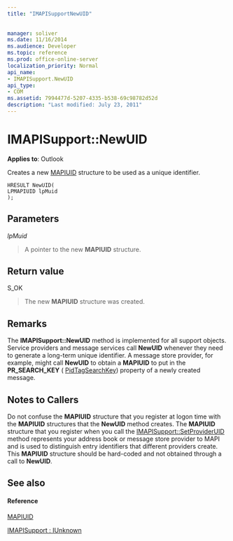 ```yaml
---
title: "IMAPISupportNewUID"
 
 
manager: soliver
ms.date: 11/16/2014
ms.audience: Developer
ms.topic: reference
ms.prod: office-online-server
localization_priority: Normal
api_name:
- IMAPISupport.NewUID
api_type:
- COM
ms.assetid: 7994477d-5207-4335-b538-69c98782d52d
description: "Last modified: July 23, 2011"
---
```


# IMAPISupport::NewUID

  
  
**Applies to**: Outlook 
  
Creates a new [MAPIUID](mapiuid.md) structure to be used as a unique identifier. 
  
```
HRESULT NewUID(
LPMAPIUID lpMuid
);
```

## Parameters

 _lpMuid_
  
> A pointer to the new **MAPIUID** structure. 
    
## Return value

S_OK 
  
> The new **MAPIUID** structure was created. 
    
## Remarks

The **IMAPISupport::NewUID** method is implemented for all support objects. Service providers and message services call **NewUID** whenever they need to generate a long-term unique identifier. A message store provider, for example, might call **NewUID** to obtain a **MAPIUID** to put in the **PR_SEARCH_KEY** ( [PidTagSearchKey](pidtagsearchkey-canonical-property.md)) property of a newly created message.
  
## Notes to Callers

Do not confuse the **MAPIUID** structure that you register at logon time with the **MAPIUID** structures that the **NewUID** method creates. The **MAPIUID** structure that you register when you call the [IMAPISupport::SetProviderUID](imapisupport-setprovideruid.md) method represents your address book or message store provider to MAPI and is used to distinguish entry identifiers that different providers create. This **MAPIUID** structure should be hard-coded and not obtained through a call to **NewUID**.
  
## See also

#### Reference

[MAPIUID](mapiuid.md)
  
[IMAPISupport : IUnknown](imapisupportiunknown.md)

